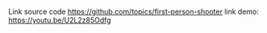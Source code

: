 Link source code https://github.com/topics/first-person-shooter
link demo: https://youtu.be/U2L2z85Odfg
